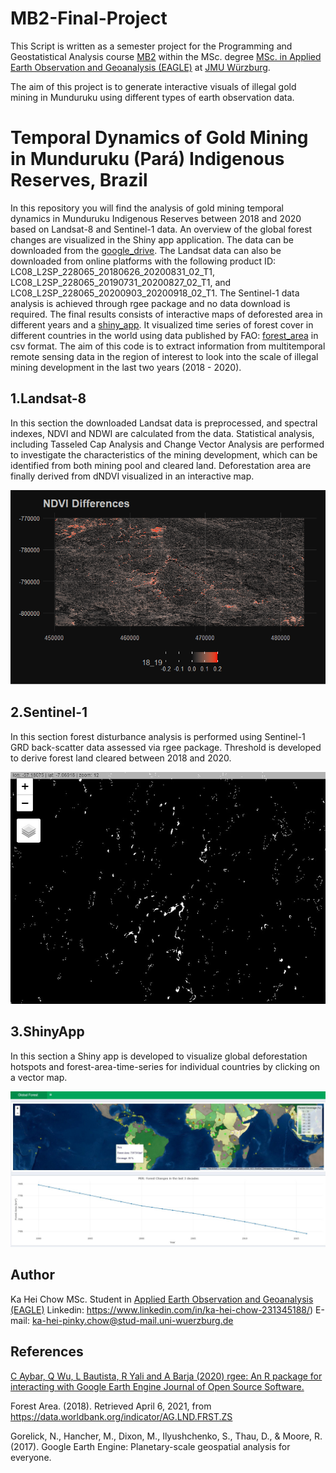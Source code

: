 # MB2-Final-Project
This Script is written as a semester project for the Programming and Geostatistical Analysis course [MB2](http://eagle-science.org/project/programming-and-geostatistical-analysis/) within the MSc. degree [MSc. in Applied Earth Observation and Geoanalysis (EAGLE)](http://eagle-science.org/) at [JMU Würzburg](https://www.uni-wuerzburg.de/en/home/).

The aim of this project is to generate interactive visuals of illegal gold mining in Munduruku using different types of earth observation data.

# **Temporal Dynamics of Gold Mining in Munduruku (Pará) Indigenous Reserves, Brazil**
In this repository you will find the analysis of gold mining temporal dynamics in Munduruku Indigenous Reserves between 2018 and 2020 based on Landsat-8 and Sentinel-1 data. An overview of the global forest changes are visualized in the Shiny app application. The data can be downloaded from the [google_drive](https://drive.google.com/drive/folders/18hPjrm3ap7YDglCAnNgnpVhuAhzhrtN9?usp=sharing). The Landsat data can also be downloaded from online platforms with the following product ID: LC08_L2SP_228065_20180626_20200831_02_T1, LC08_L2SP_228065_20190731_20200827_02_T1, and LC08_L2SP_228065_20200903_20200918_02_T1. The Sentinel-1 data analysis is achieved through rgee package and no data download is required. The final results consists of interactive maps of deforested area in different years and a [shiny_app](https://eagle-rproject-globalforestchanges.shinyapps.io/globalForestChanges/). It visualized time series of forest cover in different countries in the world using data published by FAO: [forest_area](https://data.worldbank.org/indicator/AG.LND.FRST.K2) in csv format. The aim of this code is to extract information from multitemporal remote sensing data in the region of interest to look into the scale of illegal mining development in the last two years (2018 - 2020).

## **1.Landsat-8**

In this section the downloaded Landsat data is preprocessed, and spectral indexes, NDVI and NDWI are calculated from the data. Statistical analysis, including Tasseled Cap Analysis and Change Vector Analysis are performed to investigate the characteristics of the mining development, which can be identified from both mining pool and cleared land. Deforestation area are finally derived from dNDVI visualized in an interactive map.

![dndvi](https://github.com/pinkychow1010/MB1_R_project/blob/master/example_output/dndvi.png)

## **2.Sentinel-1**

In this section forest disturbance analysis is performed using Sentinel-1 GRD back-scatter data assessed via rgee package. Threshold is developed to derive forest land cleared between 2018 and 2020.

![S1](https://github.com/pinkychow1010/MB1_R_project/blob/master/example_output/s1_deforestation.JPG)

## **3.ShinyApp**

In this section a Shiny app is developed to visualize global deforestation hotspots and forest-area-time-series for individual countries by clicking on a vector map.

![app](https://github.com/pinkychow1010/MB1_R_project/blob/master/example_output/app.png)


## Author
Ka Hei Chow MSc. Student in [Applied Earth Observation and Geoanalysis (EAGLE)](http://eagle-science.org/)
Linkedin: https://www.linkedin.com/in/ka-hei-chow-231345188/) E-mail: ka-hei-pinky.chow@stud-mail.uni-wuerzburg.de

## References
[C Aybar, Q Wu, L Bautista, R Yali and A Barja (2020) rgee: An R package for interacting with Google Earth Engine Journal of Open Source Software.](https://github.com/r-spatial/rgee/)

Forest Area. (2018). Retrieved April 6, 2021, from https://data.worldbank.org/indicator/AG.LND.FRST.ZS

Gorelick, N., Hancher, M., Dixon, M., Ilyushchenko, S., Thau, D., & Moore, R. (2017). Google Earth Engine: Planetary-scale geospatial analysis for everyone.
